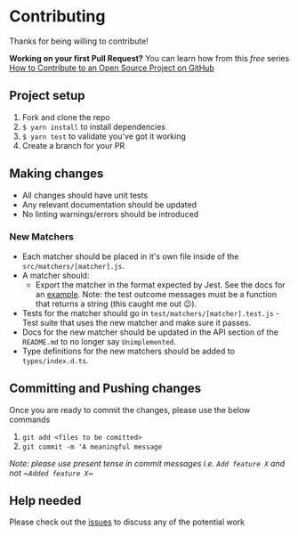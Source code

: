 # Contributing

Thanks for being willing to contribute!

**Working on your first Pull Request?** You can learn how from this _free_ series
[How to Contribute to an Open Source Project on GitHub](https://egghead.io/series/how-to-contribute-to-an-open-source-project-on-github)

## Project setup

1. Fork and clone the repo
2. `$ yarn install` to install dependencies
3. `$ yarn test` to validate you've got it working
4. Create a branch for your PR

## Making changes

- All changes should have unit tests
- Any relevant documentation should be updated
- No linting warnings/errors should be introduced

### New Matchers

- Each matcher should be placed in it's own file inside of the `src/matchers/[matcher].js`.
- A matcher should:
  - Export the matcher in the format expected by Jest. See the docs for an [example](http://facebook.github.io/jest/docs/en/expect.html#expectextendmatchers). Note: the test outcome messages must be a function that returns a string (this caught me out 😉).
- Tests for the matcher should go in `test/matchers/[matcher].test.js` - Test suite that uses the new matcher and make sure it passes.
- Docs for the new matcher should be updated in the API section of the `README.md` to no longer say `Unimplemented`.
- Type definitions for the new matchers should be added to `types/index.d.ts`.

## Committing and Pushing changes

Once you are ready to commit the changes, please use the below commands

1. `git add <files to be comitted>`
2. `git commit -m 'A meaningful message`

_Note: please use present tense in commit messages i.e. `Add feature X` and not ~`Added feature X`~_

## Help needed

Please check out the [issues](https://github.com/jest-community/jest-extended/issues) to discuss any of the potential
work
